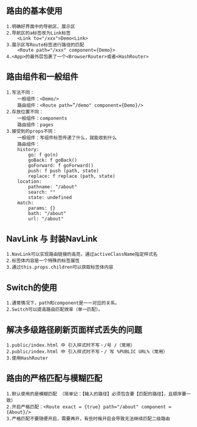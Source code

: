 ## 路由的基本使用

    1.明确好界面中的导航区、展示区
    2.导航区的a标签改为Link标签
        <Link to="/xxx">Demo<Link>
    3.展示区写Route标签进行路径的匹配
        <Route path="/xxx" component={Demo}>
    4.<App>的最外层包裹了一个<BrowserRouter>或者<HashRouter>

## 路由组件和一般组件

    1.写法不同：
        一般组件：<Demo/>
        路由组件：<Route path=”/demo" component={Demo}/>
    2.存放位置不同：
        一般组件：components
        路由组件：pages
    3.接受到的props不同：
        一般组件：写组件标签传递了什么，就能收到什么
        路由组件：
        history:
            go: f go(n)
            goBack: f goBack()
            goForward: f goForward()
            push: f push (path, state) 
            replace: f replace (path, state)
        location:
            pathname: "/about" 
            search: "" 
            state: undefined
        match:
            params: {}
            bath: "/about" 
            url: "/about"

## NavLink 与 封装NavLink

    1.NavLink可以实现路由链接的高亮，通过activeClassName指定样式名
    2.标签体内容是一个特殊的标签属性
    3.通过this.props.children可以获取标签体内容

## Switch的使用

    1.通常情况下，path和component是一一对应的关系。
    2.Switch可以提高路由匹配效率（单一匹配）。

## 解决多级路径刷新页面样式丢失的问题
    
    1.public/index.html 中 引入样式时不写・/号 /（常用）
    2.public/index.html 中 引入样式时不写・/ 写 %PUBLIC URL%（常用）
    3.使用HashRouter

## 路由的严格匹配与模糊匹配

    1.默认使用的是模糊匹配 （简单记：【输入的路径】必须包含要【匹配的路径】，且顺序要一致）
    2.开启严格匹配：<Route exact = {true} path="/about" component = {About}/>
    3.严格匹配不要随便开启，需要再开，有些时候开启会导致无法继续匹配二级路由